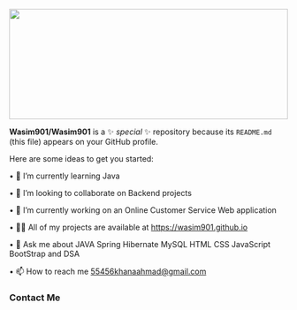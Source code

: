 
<p align="center">
  <img src="https://github.com/Wasim901/Wasim901/assets/119388217/b480d463-f3f3-414c-8743-1102ef1b15e9" width="100%" height="200px">
</p>



**Wasim901/Wasim901** is a ✨ _special_ ✨ repository because its `README.md` (this file) appears on your GitHub profile.

Here are some ideas to get you started:

• 🌱 I’m currently learning Java

• 👯 I’m looking to collaborate on Backend projects

• 🔭 I’m currently working on an Online Customer Service Web application

• 👨‍💻 All of my projects are available at https://wasim901.github.io

• 💬 Ask me about JAVA Spring Hibernate MySQL HTML CSS JavaScript BootStrap and DSA

• 📫 How to reach me 55456khanaahmad@gmail.com


### Contact Me
<!DOCTYPE html>
<html lang="en">
<head>
    <meta charset="UTF-8">
    <meta name="viewport" content="width=device-width, initial-scale=1.0">
    <title>Contact Buttons</title>
    <style>
        .contact-buttons {
            display: flex;
            gap: 10px;
        }

        .linkedin-button,
        .email-button {
            display: inline-block;
            padding: 10px 20px;
            background-color: #0077B5; /* LinkedIn blue */
            color: #fff;
            text-decoration: none;
            border-radius: 5px;
            font-weight: bold;
            transition: background-color 0.3s ease;
        }

        .email-button {
            background-color: #FFA500; /* Orange */
        }

        .linkedin-button:hover,
        .email-button:hover {
            background-color: #00548B; /* Darker LinkedIn blue */
        }
    </style>
</head>
<body>
    <div class="contact-buttons">
        <a href="https://www.linkedin.com/in/yourusername/" class="linkedin-button">LinkedIn</a>
        <a href="mailto:your.email@example.com" class="email-button">Email</a>
    </div>
</body>
</html>

